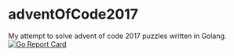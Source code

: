 # adventOfCode2017
My attempt to solve advent of code 2017 puzzles written in Golang.
[![Go Report Card](https://goreportcard.com/badge/github.com/H4xorPL/adventOfCode2017)](https://goreportcard.com/report/github.com/H4xorPL/adventOfCode2017)
